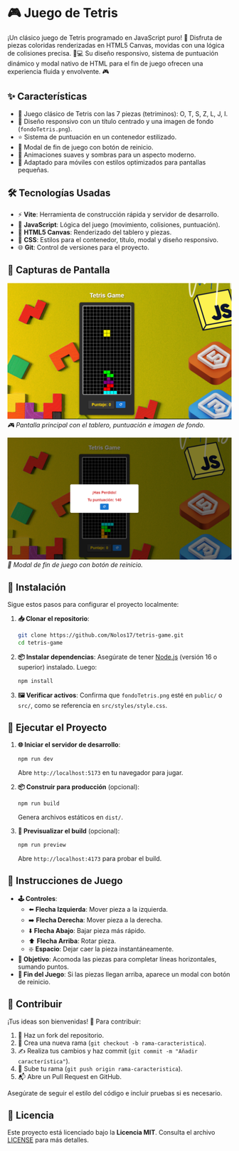 # 🎮 Juego de Tetris

¡Un clásico juego de Tetris programado en JavaScript puro! 🚀 Disfruta de piezas coloridas renderizadas en HTML5 Canvas, movidas con una lógica de colisiones precisa. 🎨💻 Su diseño responsivo, sistema de puntuación dinámico y modal nativo de HTML para el fin de juego ofrecen una experiencia fluida y envolvente. 🎮

## ✨ Características

- 🧩 Juego clásico de Tetris con las 7 piezas (tetriminos): O, T, S, Z, L, J, I.
- 📱 Diseño responsivo con un título centrado y una imagen de fondo (`fondoTetris.png`).
- ⭐ Sistema de puntuación en un contenedor estilizado.
- 🚪 Modal de fin de juego con botón de reinicio.
- 🎨 Animaciones suaves y sombras para un aspecto moderno.
- 📲 Adaptado para móviles con estilos optimizados para pantallas pequeñas.

## 🛠️ Tecnologías Usadas

- ⚡ **Vite**: Herramienta de construcción rápida y servidor de desarrollo.
- 📜 **JavaScript**: Lógica del juego (movimiento, colisiones, puntuación).
- 🎨 **HTML5 Canvas**: Renderizado del tablero y piezas.
- 💅 **CSS**: Estilos para el contenedor, título, modal y diseño responsivo.
- 🌐 **Git**: Control de versiones para el proyecto.

## 📸 Capturas de Pantalla

![Juego en Acción](capturas/juego1.png)
_🎮 Pantalla principal con el tablero, puntuación e imagen de fondo._

![Modal de Fin de Juego](capturas/perdido1.png)
_🚪 Modal de fin de juego con botón de reinicio._


## 🔧 Instalación

Sigue estos pasos para configurar el proyecto localmente:

1. **📥 Clonar el repositorio**:

   ```bash
   git clone https://github.com/Nolos17/tetris-game.git
   cd tetris-game
   ```

2. **📦 Instalar dependencias**:
   Asegúrate de tener [Node.js](https://nodejs.org/) (versión 16 o superior) instalado. Luego:

   ```bash
   npm install
   ```

3. **🖼️ Verificar activos**:
   Confirma que `fondoTetris.png` esté en `public/` o `src/`, como se referencia en `src/styles/style.css`.

## 🚀 Ejecutar el Proyecto

1. **🌐 Iniciar el servidor de desarrollo**:

   ```bash
   npm run dev
   ```

   Abre `http://localhost:5173` en tu navegador para jugar.

2. **📦 Construir para producción** (opcional):

   ```bash
   npm run build
   ```

   Genera archivos estáticos en `dist/`.

3. **👀 Previsualizar el build** (opcional):
   ```bash
   npm run preview
   ```
   Abre `http://localhost:4173` para probar el build.

## 🎲 Instrucciones de Juego

- **🕹️ Controles**:
  - ⬅️ **Flecha Izquierda**: Mover pieza a la izquierda.
  - ➡️ **Flecha Derecha**: Mover pieza a la derecha.
  - ⬇️ **Flecha Abajo**: Bajar pieza más rápido.
  - ⬆️ **Flecha Arriba**: Rotar pieza.
  - ❇️ **Espacio**: Dejar caer la pieza instantáneamente.
- **🎯 Objetivo**: Acomoda las piezas para completar líneas horizontales, sumando puntos.
- **🏁 Fin del Juego**: Si las piezas llegan arriba, aparece un modal con botón de reinicio.

## 🤝 Contribuir

¡Tus ideas son bienvenidas! 🌟 Para contribuir:

1. 🍴 Haz un fork del repositorio.
2. 🌱 Crea una nueva rama (`git checkout -b rama-caracteristica`).
3. ✍️ Realiza tus cambios y haz commit (`git commit -m "Añadir característica"`).
4. 🚀 Sube tu rama (`git push origin rama-caracteristica`).
5. 📬 Abre un Pull Request en GitHub.

Asegúrate de seguir el estilo del código e incluir pruebas si es necesario.

## 📜 Licencia

Este proyecto está licenciado bajo la **Licencia MIT**. Consulta el archivo [LICENSE](LICENSE) para más detalles.
